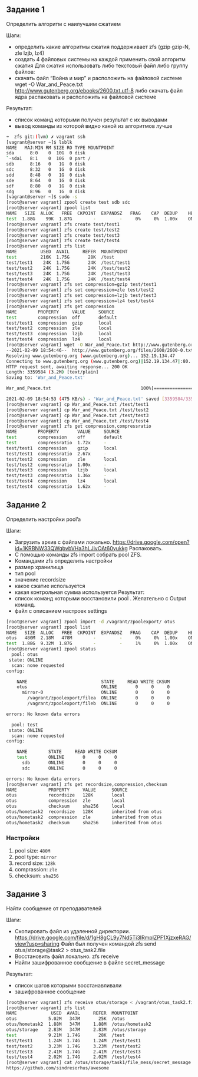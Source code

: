 ## Задание 1

Определить алгоритм с наилучшим сжатием

Шаги:
- определить какие алгоритмы сжатия поддерживает zfs (gzip gzip-N, zle lzjb, lz4)
- создать 4 файловых системы на каждой применить свой алгоритм сжатия
Для сжатия использовать либо текстовый файл либо группу файлов:
- скачать файл “Война и мир” и расположить на файловой системе
wget -O War_and_Peace.txt http://www.gutenberg.org/ebooks/2600.txt.utf-8
либо скачать файл ядра распаковать и расположить на файловой системе

Результат:
- список команд которыми получен результат с их выводами
- вывод команды из которой видно какой из алгоритмов лучше


```bash
➜  zfs git:(lvm) ✗ vagrant ssh
[vagrant@server ~]$ lsblk
NAME   MAJ:MIN RM SIZE RO TYPE MOUNTPOINT
sda      8:0    0  10G  0 disk
`-sda1   8:1    0  10G  0 part /
sdb      8:16   0   1G  0 disk
sdc      8:32   0   1G  0 disk
sdd      8:48   0   1G  0 disk
sde      8:64   0   1G  0 disk
sdf      8:80   0   1G  0 disk
sdg      8:96   0   1G  0 disk
[vagrant@server ~]$ sudo -s
[root@server vagrant] zpool create test sdb sdc
[root@server vagrant] zpool list
NAME   SIZE  ALLOC   FREE  CKPOINT  EXPANDSZ   FRAG    CAP  DEDUP    HEALTH  ALTROOT
test  1.88G    99K  1.87G        -         -     0%     0%  1.00x    ONLINE  -
[root@server vagrant] zfs create test/test1
[root@server vagrant] zfs create test/test2
[root@server vagrant] zfs create test/test3
[root@server vagrant] zfs create test/test4
[root@server vagrant] zfs list
NAME         USED  AVAIL     REFER  MOUNTPOINT
test         216K  1.75G       28K  /test
test/test1    24K  1.75G       24K  /test/test1
test/test2    24K  1.75G       24K  /test/test2
test/test3    24K  1.75G       24K  /test/test3
test/test4    24K  1.75G       24K  /test/test4
[root@server vagrant] zfs set compression=gzip test/test1
[root@server vagrant] zfs set compression=zle test/test2
[root@server vagrant] zfs set compression=lzjb test/test3
[root@server vagrant] zfs set compression=lz4 test/test4
[root@server vagrant] zfs get compression
NAME        PROPERTY     VALUE     SOURCE
test        compression  off       default
test/test1  compression  gzip      local
test/test2  compression  zle       local
test/test3  compression  lzjb      local
test/test4  compression  lz4       local
[root@server vagrant] wget -O War_and_Peace.txt http://www.gutenberg.org/files/2600/2600-0.txt
--2021-02-09 18:54:46--  http://www.gutenberg.org/files/2600/2600-0.txt
Resolving www.gutenberg.org (www.gutenberg.org)... 152.19.134.47
Connecting to www.gutenberg.org (www.gutenberg.org)|152.19.134.47|:80... connected.
HTTP request sent, awaiting response... 200 OK
Length: 3359584 (3.2M) [text/plain]
Saving to: 'War_and_Peace.txt'

War_and_Peace.txt                                  100%[================================================================================================================>]   3.20M   512KB/s    in 6.9s

2021-02-09 18:54:53 (475 KB/s) - 'War_and_Peace.txt' saved [3359584/3359584]
[root@server vagrant] cp War_and_Peace.txt /test/test1
[root@server vagrant] cp War_and_Peace.txt /test/test2
[root@server vagrant] cp War_and_Peace.txt /test/test3
[root@server vagrant] cp War_and_Peace.txt /test/test4
[root@server vagrant] zfs get compression,compressratio
NAME        PROPERTY       VALUE     SOURCE
test        compression    off       default
test        compressratio  1.72x     -
test/test1  compression    gzip      local
test/test1  compressratio  2.67x     -
test/test2  compression    zle       local
test/test2  compressratio  1.00x     -
test/test3  compression    lzjb      local
test/test3  compressratio  1.36x     -
test/test4  compression    lz4       local
test/test4  compressratio  1.62x     -
```

## Задание 2

Определить настройки pool’a

Шаги:
- Загрузить архив с файлами локально.
https://drive.google.com/open?id=1KRBNW33QWqbvbVHa3hLJivOAt60yukkg
Распаковать.
- С помощью команды zfs import собрать pool ZFS.
- Командами zfs определить настройки
- размер хранилища
- тип pool
- значение recordsize
- какое сжатие используется
- какая контрольная сумма используется
Результат:
- список команд которыми восстановили pool . Желательно с Output команд.
- файл с описанием настроек settings

```bash
[root@server vagrant] zpool import -d /vagrant/zpoolexport/ otus
[root@server vagrant] zpool list
NAME   SIZE  ALLOC   FREE  CKPOINT  EXPANDSZ   FRAG    CAP  DEDUP    HEALTH  ALTROOT
otus   480M  2.18M   478M        -         -     0%     0%  1.00x    ONLINE  -
test  1.88G  9.32M  1.87G        -         -     1%     0%  1.00x    ONLINE  -
[root@server vagrant] zpool status
  pool: otus
 state: ONLINE
  scan: none requested
config:

	NAME                            STATE     READ WRITE CKSUM
	otus                            ONLINE       0     0     0
	  mirror-0                      ONLINE       0     0     0
	    /vagrant/zpoolexport/filea  ONLINE       0     0     0
	    /vagrant/zpoolexport/fileb  ONLINE       0     0     0

errors: No known data errors

  pool: test
 state: ONLINE
  scan: none requested
config:

	NAME        STATE     READ WRITE CKSUM
	test        ONLINE       0     0     0
	  sdb       ONLINE       0     0     0
	  sdc       ONLINE       0     0     0

errors: No known data errors
[root@server vagrant] zfs get recordsize,compression,checksum
NAME            PROPERTY     VALUE      SOURCE
otus            recordsize   128K       local
otus            compression  zle        local
otus            checksum     sha256     local
otus/hometask2  recordsize   128K       inherited from otus
otus/hometask2  compression  zle        inherited from otus
otus/hometask2  checksum     sha256     inherited from otus
```

### Настройки
1. pool size: `480M`
2. pool type: `mirror`
3. record size: `128k`
4. comprassion: `zle`
5. checksum: `sha256`

## Задание 3

Найти сообщение от преподавателей

Шаги:
- Скопировать файл из удаленной директории. https://drive.google.com/file/d/1gH8gCL9y7Nd5Ti3IRmplZPF1XjzxeRAG/view?usp=sharing
Файл был получен командой
zfs send otus/storage@task2 > otus_task2.file
- Восстановить файл локально. zfs receive
- Найти зашифрованное сообщение в файле secret_message

Результат:
- список шагов которыми восстанавливали
- зашифрованное сообщение

```bash
[root@server vagrant] zfs receive otus/storage < /vagrant/otus_task2.file
[root@server vagrant] zfs list
NAME             USED  AVAIL     REFER  MOUNTPOINT
otus            5.02M   347M       25K  /otus
otus/hometask2  1.88M   347M     1.88M  /otus/hometask2
otus/storage    2.83M   347M     2.83M  /otus/storage
test            9.21M  1.74G       28K  /test
test/test1      1.24M  1.74G     1.24M  /test/test1
test/test2      3.23M  1.74G     3.23M  /test/test2
test/test3      2.41M  1.74G     2.41M  /test/test3
test/test4      2.02M  1.74G     2.02M  /test/test4
[root@server vagrant] cat /otus/storage/task1/file_mess/secret_message
https://github.com/sindresorhus/awesome
```
